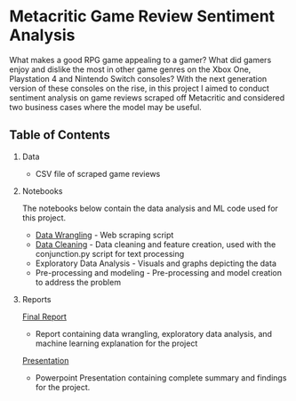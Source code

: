 # Metacritic Game Review Sentiment Analysis
What makes a good RPG game appealing to a gamer? What did gamers enjoy and dislike the most in other game genres on the Xbox One, Playstation 4 and Nintendo Switch consoles? With the next generation version of these consoles on the rise, in this project I aimed to conduct sentiment analysis on game reviews scraped off Metacritic and considered two business cases where the model may be useful.

## Table of Contents
1. Data
    * CSV file of scraped game reviews
    

2. Notebooks
 
   The notebooks below contain the data analysis and ML code used for this project.
 
   * [Data Wrangling](https://github.com/filiaguilar/Metacritic_Sentiment_Analysis/blob/main/notebooks/Data%20Wrangling.ipynb) - Web scraping script
   * [Data Cleaning](https://github.com/filiaguilar/Metacritic_Sentiment_Analysis/blob/main/notebooks/Data%20Cleaning.ipynb) - Data cleaning and feature creation, used with the conjunction.py script for text processing
   * Exploratory Data Analysis - Visuals and graphs depicting the data
   * Pre-processing and modeling - Pre-processing and model creation to address the problem
   

3. Reports
 
   [Final Report](https://github.com/filiaguilar/Metacritic_Sentiment_Analysis/blob/main/reports/Metacritic%20Sentiment%20Analysis%20Report.pdf)
 
   * Report containing data wrangling, exploratory data analysis, and machine learning explanation for the project
 
   [Presentation](https://github.com/filiaguilar/Metacritic_Sentiment_Analysis/blob/main/reports/Metacritic%20Game%20Review%20Sentiment%20Analysis.pdf)
 
   * Powerpoint Presentation containing complete summary and findings for the project.

